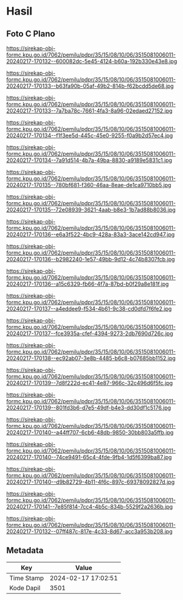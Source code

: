 # Hasil

## Foto C Plano

https://sirekap-obj-formc.kpu.go.id/7062/pemilu/pdpr/35/15/08/10/06/3515081006011-20240217-170132--600082dc-5e45-4124-b60a-192b330e43e8.jpg

https://sirekap-obj-formc.kpu.go.id/7062/pemilu/pdpr/35/15/08/10/06/3515081006011-20240217-170133--b63fa90b-05af-49b2-814b-f62bcdd5de68.jpg

https://sirekap-obj-formc.kpu.go.id/7062/pemilu/pdpr/35/15/08/10/06/3515081006011-20240217-170133--7a7ba78c-7661-4fa3-8a96-02edaed27152.jpg

https://sirekap-obj-formc.kpu.go.id/7062/pemilu/pdpr/35/15/08/10/06/3515081006011-20240217-170134--f1f3ee5d-445c-45e0-9255-f0a9b2d57ec4.jpg

https://sirekap-obj-formc.kpu.go.id/7062/pemilu/pdpr/35/15/08/10/06/3515081006011-20240217-170134--7a91d514-4b7a-49ba-8830-a9189e5831c1.jpg

https://sirekap-obj-formc.kpu.go.id/7062/pemilu/pdpr/35/15/08/10/06/3515081006011-20240217-170135--780bf681-f360-46aa-8eae-de1ca9710bb5.jpg

https://sirekap-obj-formc.kpu.go.id/7062/pemilu/pdpr/35/15/08/10/06/3515081006011-20240217-170135--72e08939-3621-4aab-b8e3-1b7ad88b8036.jpg

https://sirekap-obj-formc.kpu.go.id/7062/pemilu/pdpr/35/15/08/10/06/3515081006011-20240217-170136--e6a3f522-4bc9-428a-83a3-3ace142cd947.jpg

https://sirekap-obj-formc.kpu.go.id/7062/pemilu/pdpr/35/15/08/10/06/3515081006011-20240217-170136--b2982240-1e57-49bb-9d12-4c74b8307fcb.jpg

https://sirekap-obj-formc.kpu.go.id/7062/pemilu/pdpr/35/15/08/10/06/3515081006011-20240217-170136--a15c6329-fb66-4f7a-87bd-b0f29a8e181f.jpg

https://sirekap-obj-formc.kpu.go.id/7062/pemilu/pdpr/35/15/08/10/06/3515081006011-20240217-170137--a4eddee9-f534-4b61-9c38-cd0dfd7f6fe2.jpg

https://sirekap-obj-formc.kpu.go.id/7062/pemilu/pdpr/35/15/08/10/06/3515081006011-20240217-170137--fce3935a-cfef-4394-9273-2db7690d726c.jpg

https://sirekap-obj-formc.kpu.go.id/7062/pemilu/pdpr/35/15/08/10/06/3515081006011-20240217-170138--ec92ab07-3e8b-4485-b6c8-b07685bb1152.jpg

https://sirekap-obj-formc.kpu.go.id/7062/pemilu/pdpr/35/15/08/10/06/3515081006011-20240217-170139--7d8f222d-ec41-4e87-966c-32c496d6f5fc.jpg

https://sirekap-obj-formc.kpu.go.id/7062/pemilu/pdpr/35/15/08/10/06/3515081006011-20240217-170139--801fd3b6-d7e5-49df-b4e3-dd30df1c5176.jpg

https://sirekap-obj-formc.kpu.go.id/7062/pemilu/pdpr/35/15/08/10/06/3515081006011-20240217-170140--a44ff707-6cb6-48db-9850-30bb803a5ffb.jpg

https://sirekap-obj-formc.kpu.go.id/7062/pemilu/pdpr/35/15/08/10/06/3515081006011-20240217-170140--74ce9491-65c4-4fde-9fb4-1d5f6399ba87.jpg

https://sirekap-obj-formc.kpu.go.id/7062/pemilu/pdpr/35/15/08/10/06/3515081006011-20240217-170140--d9b82729-4b11-4f6c-897c-69378092827d.jpg

https://sirekap-obj-formc.kpu.go.id/7062/pemilu/pdpr/35/15/08/10/06/3515081006011-20240217-170141--7e85f814-7cc4-4b5c-834b-5529f2a2636b.jpg

https://sirekap-obj-formc.kpu.go.id/7062/pemilu/pdpr/35/15/08/10/06/3515081006011-20240217-170132--07ff487c-817e-4c33-8d67-acc3a953b208.jpg


## Metadata

| Key        | Value               |
| ---------- | ------------------- |
| Time Stamp | 2024-02-17 17:02:51 |
| Kode Dapil | 3501                |



